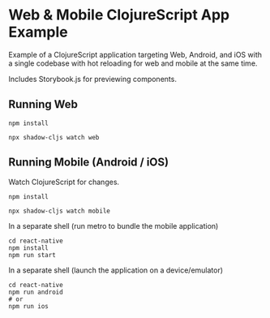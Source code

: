 # Web & Mobile ClojureScript App Example

Example of a ClojureScript application targeting Web, Android, and iOS with a
single codebase with hot reloading for web and mobile at the same time.

Includes Storybook.js for previewing components.

## Running Web

```
npm install

npx shadow-cljs watch web
```

## Running Mobile (Android / iOS)

Watch ClojureScript for changes.

```
npm install

npx shadow-cljs watch mobile
```

In a separate shell (run metro to bundle the mobile application)

```
cd react-native
npm install
npm run start
```

In a separate shell (launch the application on a device/emulator)

```
cd react-native
npm run android
# or
npm run ios
```
